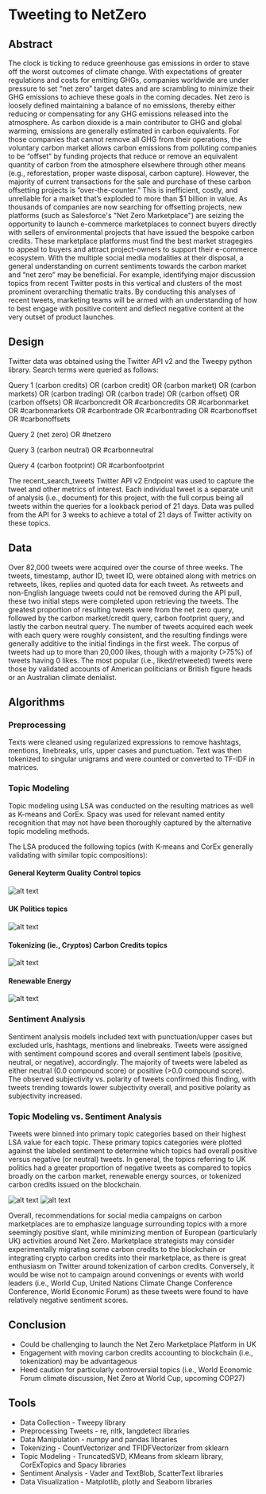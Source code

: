 # Tweeting to NetZero

## Abstract
The clock is ticking to reduce greenhouse gas emissions in order to stave off the worst outcomes of climate change. With expectations of greater regulations and costs for emitting GHGs, companies worldwide are under pressure to set “net zero” target dates and are scrambling to minimize their GHG emissions to achieve these goals in the coming decades. Net zero is loosely defined maintaining a balance of no emissions, thereby either reducing or compensating for any GHG emissions released into the atmosphere. As carbon dioxide is a main contributor to GHG and global warming, emissions are generally estimated in carbon equivalents. For those companies that cannot remove all GHG from their operations, the voluntary carbon market allows carbon emissions from polluting companies to be “offset” by funding projects that reduce or remove an equivalent quantity of carbon from the atmosphere elsewhere through other means (e.g., reforestation, proper waste disposal, carbon capture). However, the majority of current transactions for the sale and purchase of these carbon offsetting projects is “over-the-counter.” This is inefficient, costly, and unreliable for a market that’s exploded to more than $1 billion in value. 
As thousands of companies are now searching for offsetting projects, new platforms (such as Salesforce's "Net Zero Marketplace") are seizing the opportunity to launch e-commerce marketplaces to connect buyers directly with sellers of environmental projects that have issued the bespoke carbon credits. These marketplace platforms must find the best market stragegies to appeal to buyers and attract project-owners to support their e-commerce ecosystem. With the multiple social media modalities at their disposal, a general understanding on current sentiments towards the carbon market and “net zero” may be beneficial. For example, identifying major discussion topics from recent Twitter posts in this vertical and clusters of the most prominent overarching thematic traits. By conducting this analyses of recent tweets, marketing teams will be armed with an understanding of how to best engage with positive content and deflect negative content at the very outset of product launches. 

## Design
Twitter data was obtained using the Twitter API v2 and the Tweepy python library. Search terms were queried as follows:

Query 1
(carbon credits) OR (carbon credit) OR (carbon market) OR (carbon markets) OR (carbon trading) OR (carbon trade) OR (carbon offset) OR (carbon offsets) OR #carboncredit OR #carboncredits OR #carbonmarket OR #carbonmarkets OR #carbontrade OR #carbontrading OR #carbonoffset OR #carbonoffsets

Query 2
(net zero) OR #netzero

Query 3
(carbon neutral) OR #carbonneutral

Query 4
(carbon footprint) OR #carbonfootprint

The recent_search_tweets Twitter API v2 Endpoint was used to capture the tweet and other metrics of interest. Each individual tweet is a separate unit of analysis (i.e., document) for this project, with the full corpus being all tweets within the queries for a lookback period of 21 days. Data was pulled from the API for 3 weeks to achieve a total of 21 days of Twitter activity on these topics.
 
## Data
Over 82,000 tweets were acquired over the course of three weeks. The tweets, timestamp, author ID, tweet ID, were obtained along with metrics on retweets, likes, replies and quoted data for each tweet. As retweets and non-English language tweets could not be removed during the API pull, these two initial steps were completed upon retrieving the tweets. The greatest proportion of resulting tweets were from the net zero query, followed by the carbon market/credit query, carbon footprint query, and lastly the carbon neutral query. The number of tweets acquired each week with each query were roughly consistent, and the resulting findings were generally additive to the initial findings in the first week. The corpus of tweets had up to more than 20,000 likes, though with a majority (>75%) of tweets having 0 likes. The most popular (i.e., liked/retweeted) tweets were those by validated accounts of American politicians or British figure heads or an Australian climate denialist. 

## Algorithms
### Preprocessing
Texts were cleaned using regularized expressions to remove hashtags, mentions, linebreaks, urls, upper cases and punctuation. Text was then tokenized to singular unigrams and were counted or converted to TF-IDF in matrices.
### Topic Modeling
Topic modeling using LSA was conducted on the resulting matrices as well as K-means and CorEx. Spacy was used for relevant named entity recognition that may not have been thoroughly captured by the alternative topic modeling methods. 

The LSA produced the following topics (with K-means and CorEx generally validating with similar topic compositions):
#### General Keyterm Quality Control topics
![alt text](./Key_theme_topics.png)
#### UK Politics topics
![alt text](./UK_Politics_Topics.png)
#### Tokenizing (ie., Cryptos) Carbon Credits topics
![alt text](./Tokenizing_Carbon_Credit_Topics.png)
#### Renewable Energy
![alt text](./Renewable_Energy_Topics.png)

### Sentiment Analysis
Sentiment analysis models included text with punctuation/upper cases but excluded urls, hashtags, mentions and linebreaks. Tweets were assigned with sentiment compound scores and overall sentiment labels (positive, neutral, or negative), accordingly.  The majority of tweets were labeled as either neutral (0.0 compound score) or positive (>0.0 compound score). The observed subjectivity vs. polarity of tweets confirmed this finding, with tweets trending towards lower subjectivity overall, and positive polarity as subjectivity increased.  

### Topic Modeling vs. Sentiment Analysis
Tweets were binned into primary topic categories based on their highest LSA value for each topic. These primary topics categories were plotted against the labeled sentiment to determine which topics had overall positive versus negative (or neutral) tweets. In general, the topics referring to UK politics had a greater proportion of negative tweets as compared to topics broadly on the carbon market, renewable energy sources, or tokenized carbon credits issued on the blockchain. 

![alt text](./counts_sentiment_topic.png)
![alt text](./percent_sentiment_topic.png)

Overall, recommendations for social media campaigns on carbon marketplaces are to emphasize language surrounding topics with a more seemingly positive slant, while minimizing mention of European (particularly UK) activities around Net Zero. Marketplace strategists may consider experimentally migrating some carbon credits to the blockchain or integrating crypto carbon credits into their marketplace, as there is great enthusiasm on Twitter around tokenization of carbon credits. Conversely, it would be wise not to campaign around convenings or events with world leaders (i.e., World Cup, United Nations Climate Change Conference Conference, World Economic Forum) as these tweets were found to have relatively negative sentiment scores. 

## Conclusion
- Could be challenging to launch the Net Zero Marketplace Platform in UK 
- Engagement with moving carbon credits accounting to blockchain (i.e., tokenization) may be advantageous 
- Heed caution for particularly controversial topics (i.e., World Economic Forum climate discussion, Net Zero at World Cup, upcoming COP27)

## Tools
- Data Collection - Tweepy library
- Preprocessing Tweets - re, nltk, langdetect libraries
- Data Manipulation - numpy and pandas libraries
- Tokenizing - CountVectorizer and TFIDFVectorizer from sklearn
- Topic Modeling - TruncatedSVD, KMeans from sklearn library,
			 CorExTopics and Spacy libraries
- Sentiment Analysis - Vader and TextBlob, ScatterText libraries
- Data Visualization - Matplotlib, plotly and Seaborn libraries

